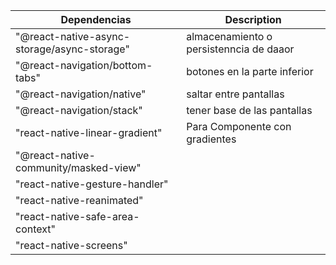 | Dependencias | Description |
| -- | -- |
| "@react-native-async-storage/async-storage" | almacenamiento o persistenncia de daaor |
| "@react-navigation/bottom-tabs" | botones en la parte inferior |
| "@react-navigation/native" | saltar entre pantallas  |
| "@react-navigation/stack" | tener base de las pantallas |
| "react-native-linear-gradient" | Para Componente con gradientes |
| "@react-native-community/masked-view" |  |
| "react-native-gesture-handler" |  |
| "react-native-reanimated" |  |
| "react-native-safe-area-context" |  |
| "react-native-screens" |  |


<!-- git init
git add .
git commit -m "first commit"
git branch -M main
git remote add origin https://github.com/jasbel/himnoApp.git
git push -u origin main -->


<!-- p:Miromero777
u:Asbel Apaza
c:Atlas Connect -->
